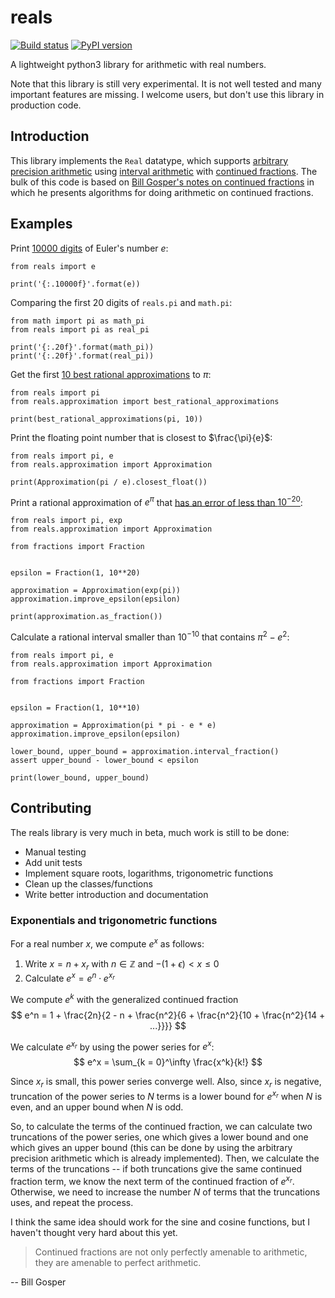# reals

[![Build status](https://github.com/rubenvannieuwpoort/reals/actions/workflows/verify-on-push.yml/badge.svg?branch=master)](https://github.com/rubenvannieuwpoort/reals/actions) [![PyPI version](https://badge.fury.io/py/reals.svg)](https://pypi.org/project/reals/)

A lightweight python3 library for arithmetic with real numbers.

Note that this library is still very experimental. It is not well tested and many important features are missing. I welcome users, but don't use this library in production code.


## Introduction

This library implements the `Real` datatype, which supports [arbitrary precision arithmetic](https://en.wikipedia.org/wiki/Arbitrary-precision_arithmetic) using [interval arithmetic](https://en.wikipedia.org/wiki/Interval_arithmetic) with [continued fractions](https://en.wikipedia.org/wiki/Continued_fraction). The bulk of this code is based on [Bill Gosper's notes on continued fractions](https://perl.plover.com/classes/cftalk/INFO/gosper.txt) in which he presents algorithms for doing arithmetic on continued fractions.


## Examples

Print [10000 digits](https://www.math.utah.edu/~pa/math/e.html) of Euler's number $e$:
```
from reals import e

print('{:.10000f}'.format(e))
```

Comparing the first 20 digits of `reals.pi` and `math.pi`:
```
from math import pi as math_pi
from reals import pi as real_pi

print('{:.20f}'.format(math_pi))
print('{:.20f}'.format(real_pi))
```


Get the first [10 best rational approximations](https://www.johndcook.com/blog/2018/05/22/best-approximations-for-pi/) to $\pi$:
```
from reals import pi
from reals.approximation import best_rational_approximations

print(best_rational_approximations(pi, 10))
```


Print the floating point number that is closest to $\frac{\pi}{e}$:
```
from reals import pi, e
from reals.approximation import Approximation

print(Approximation(pi / e).closest_float())
```


Print a rational approximation of $e^\pi$ that [has an error of less than $10^{-20}$](https://www.wolframalpha.com/input?i=231604552633%2F10008540207-e%5Epi):
```
from reals import pi, exp
from reals.approximation import Approximation

from fractions import Fraction


epsilon = Fraction(1, 10**20)

approximation = Approximation(exp(pi))
approximation.improve_epsilon(epsilon)

print(approximation.as_fraction())
```


Calculate a rational interval smaller than $10^{-10}$ that contains $\pi^2 - e^2$:
```
from reals import pi, e
from reals.approximation import Approximation

from fractions import Fraction


epsilon = Fraction(1, 10**10)

approximation = Approximation(pi * pi - e * e)
approximation.improve_epsilon(epsilon)

lower_bound, upper_bound = approximation.interval_fraction()
assert upper_bound - lower_bound < epsilon

print(lower_bound, upper_bound)
```


## Contributing

The reals library is very much in beta, much work is still to be done:
  - Manual testing
  - Add unit tests
  - Implement square roots, logarithms, trigonometric functions
  - Clean up the classes/functions
  - Write better introduction and documentation


### Exponentials and trigonometric functions

For a real number $x$, we compute $e^x$ as follows:
  1. Write $x = n + x_r$ with $n \in \mathbb{Z}$ and $-(1 + \epsilon) < x \leq 0$
  2. Calculate $e^x = e^n \cdot e^{x_r}$

We compute $e^k$ with the generalized continued fraction
$$ e^n = 1 + \frac{2n}{2 - n + \frac{n^2}{6 + \frac{n^2}{10 + \frac{n^2}{14 + ...}}}} $$

We calculate $e^{x_r}$ by using the power series for $e^x$:
$$ e^x = \sum_{k = 0}^\infty \frac{x^k}{k!} $$

Since $x_r$ is small, this power series converge well. Also, since $x_r$ is negative, truncation of the power series to $N$ terms is a lower bound for $e^{x_r}$ when $N$ is even, and an upper bound when $N$ is odd.

So, to calculate the terms of the continued fraction, we can calculate two truncations of the power series, one which gives a lower bound and one which gives an upper bound (this can be done by using the arbitrary precision arithmetic which is already implemented). Then, we calculate the terms of the truncations -- if both truncations give the same continued fraction term, we know the next term of the continued fraction of $e^{x_r}$. Otherwise, we need to increase the number $N$ of terms that the truncations uses, and repeat the process.

I think the same idea should work for the sine and cosine functions, but I haven't thought very hard about this yet.

> Continued fractions are not only perfectly amenable to arithmetic, they are
amenable to perfect arithmetic.

-- Bill Gosper